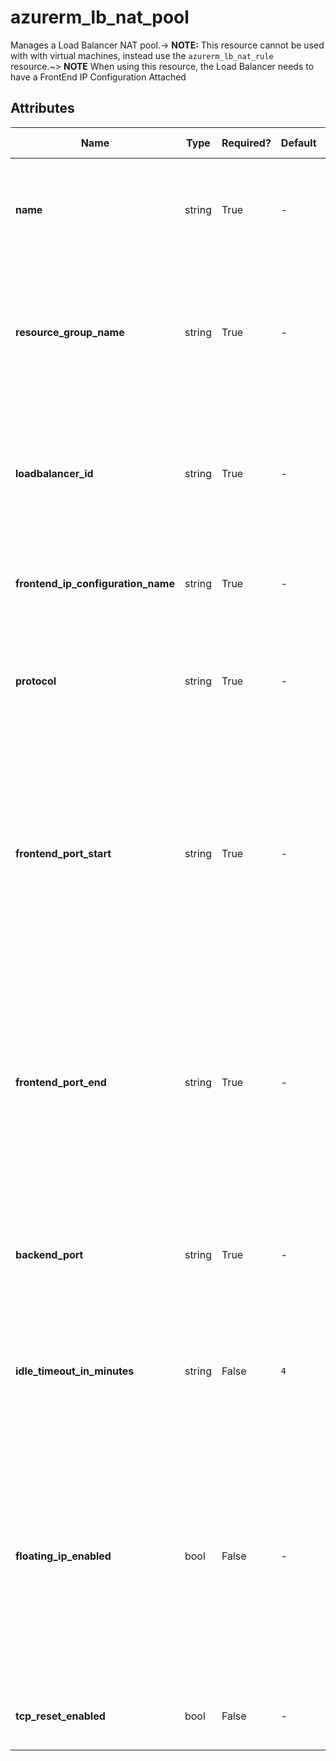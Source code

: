 # azurerm_lb_nat_pool

Manages a Load Balancer NAT pool.-> **NOTE:** This resource cannot be used with with virtual machines, instead use the `azurerm_lb_nat_rule` resource.~> **NOTE** When using this resource, the Load Balancer needs to have a FrontEnd IP Configuration Attached

## Attributes

| Name | Type | Required? | Default  | possible values | Description |
| ---- | ---- | --------- | -------- | ----------- | ----------- |
| **name** | string | True | -  |  -  | Specifies the name of the NAT pool. Changing this forces a new resource to be created. | 
| **resource_group_name** | string | True | -  |  -  | The name of the resource group in which to create the resource. Changing this forces a new resource to be created. | 
| **loadbalancer_id** | string | True | -  |  -  | The ID of the Load Balancer in which to create the NAT pool. Changing this forces a new resource to be created. | 
| **frontend_ip_configuration_name** | string | True | -  |  -  | The name of the frontend IP configuration exposing this rule. | 
| **protocol** | string | True | -  |  `All`, `Tcp`, `Udp`  | The transport protocol for the external endpoint. Possible values are `All`, `Tcp` and `Udp`. | 
| **frontend_port_start** | string | True | -  |  -  | The first port number in the range of external ports that will be used to provide Inbound NAT to NICs associated with this Load Balancer. Possible values range between 1 and 65534, inclusive. | 
| **frontend_port_end** | string | True | -  |  -  | The last port number in the range of external ports that will be used to provide Inbound NAT to NICs associated with this Load Balancer. Possible values range between 1 and 65534, inclusive. | 
| **backend_port** | string | True | -  |  -  | The port used for the internal endpoint. Possible values range between 1 and 65535, inclusive. | 
| **idle_timeout_in_minutes** | string | False | `4`  |  `4`, `30`  | Specifies the idle timeout in minutes for TCP connections. Valid values are between `4` and `30`. Defaults to `4`. | 
| **floating_ip_enabled** | bool | False | -  |  -  | Are the floating IPs enabled for this Load Balancer Rule? A floating IP is reassigned to a secondary server in case the primary server fails. Required to configure a SQL AlwaysOn Availability Group. | 
| **tcp_reset_enabled** | bool | False | -  |  -  | Is TCP Reset enabled for this Load Balancer Rule? | 

